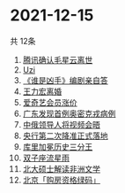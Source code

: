 # 2021-12-15
  共 12条

  <!-- BEGIN -->
  <!-- 最后更新时间:Wed Dec 15 2021 07:11:43 GMT+0000 (Coordinated Universal Time) -->
  1. [腾讯确认毛星云离世](https://www.zhihu.com/search?q=毛星云)
1. [Uzi](https://www.zhihu.com/search?q=uzi)
1. [《谁是凶手》编剧亲自答](https://www.zhihu.com/search?q=谁是凶手)
1. [王力宏离婚](https://www.zhihu.com/search?q=王力宏)
1. [爱奇艺会员涨价](https://www.zhihu.com/search?q=爱奇艺)
1. [广东发现首例奥密克戎病例](https://www.zhihu.com/search?q=广东疫情)
1. [中俄领导人将视频会晤](https://www.zhihu.com/search?q=中俄视频会晤)
1. [央行第二次降准正式落地](https://www.zhihu.com/search?q=央行降准)
1. [库里加冕历史三分王](https://www.zhihu.com/search?q=库里)
1. [双子座流星雨](https://www.zhihu.com/search?q=流星雨)
1. [北大硕士解读非洲文学](https://www.zhihu.com/search?q=非洲文学)
1. [北京「购房资格绿码」](https://www.zhihu.com/search?q=购房资格绿码)
  <!-- END -->
  
